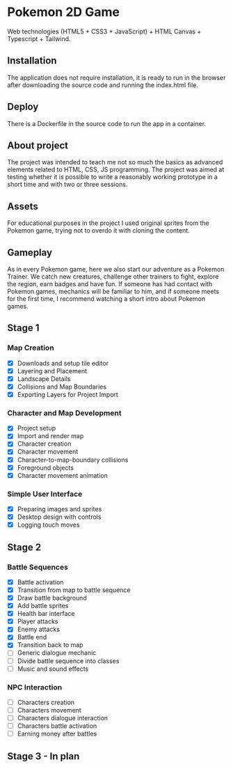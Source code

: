 # Pokemon 2D Game

Web technologies (HTML5 + CSS3 + JavaScript) + HTML Canvas + Typescript + Tailwind.

## Installation

The application does not require installation, it is ready to run in the browser after downloading the source code and running the index.html file.

## Deploy

There is a Dockerfile in the source code to run the app in a container.

## About project

The project was intended to teach me not so much the basics as advanced elements related to HTML, CSS, JS programming. The project was aimed at testing whether it is possible to write a reasonably working prototype in a short time and with two or three sessions.

## Assets

For educational purposes in the project I used original sprites from the Pokemon game, trying not to overdo it with cloning the content.

## Gameplay

As in every Pokemon game, here we also start our adventure as a Pokemon Trainer. We catch new creatures, challenge other trainers to fight, explore the region, earn badges and have fun. If someone has had contact with Pokemon games, mechanics will be familiar to him, and if someone meets for the first time, I recommend watching a short intro about Pokemon games.

## Stage 1

### Map Creation
- [x] Downloads and setup tile editor
- [x] Layering and Placement
- [x] Landscape Details
- [x] Collisions and Map Boundaries
- [x] Exporting Layers for Project Import

### Character and Map Development
- [x] Project setup
- [x] Import and render map
- [x] Character creation
- [x] Character movement
- [x] Character-to-map-boundary collisions
- [x] Foreground objects
- [x] Character movement animation

### Simple User Interface
- [x] Preparing images and sprites
- [x] Desktop design with controls
- [x] Logging touch moves

## Stage 2

### Battle Sequences
- [x] Battle activation
- [x] Transition from map to battle sequence
- [x] Draw battle background
- [x] Add battle sprites
- [x] Health bar interface
- [x] Player attacks
- [x] Enemy attacks
- [x] Battle end
- [x] Transition back to map
- [ ] Generic dialogue mechanic
- [ ] Divide battle sequence into classes
- [ ] Music and sound effects

### NPC Interaction
- [ ] Characters creation
- [ ] Characters movement
- [ ] Characters dialogue interaction
- [ ] Characters battle activation
- [ ] Earning money after battles

## Stage 3 - In plan
